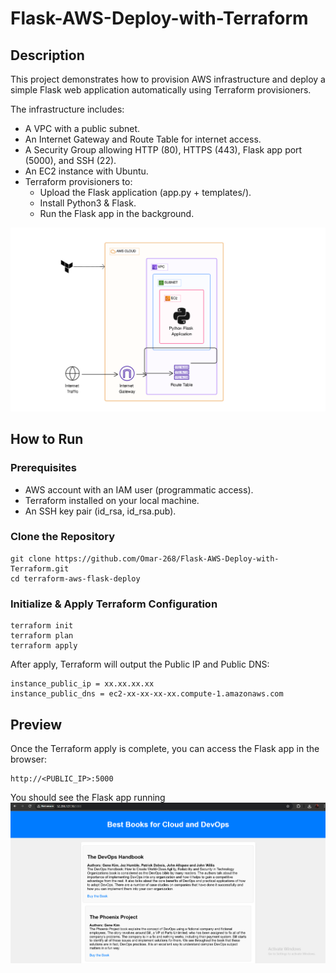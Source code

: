 # Flask-AWS-Deploy-with-Terraform

##  Description

This project demonstrates how to provision AWS infrastructure and deploy a simple Flask web application automatically using Terraform provisioners.

The infrastructure includes:

- A VPC with a public subnet.
- An Internet Gateway and Route Table for internet access.
- A Security Group allowing HTTP (80), HTTPS (443), Flask app port (5000), and SSH (22).
- An EC2 instance with Ubuntu.
- Terraform provisioners to:
  - Upload the Flask application (app.py + templates/).
  - Install Python3 & Flask.
  - Run the Flask app in the background.
 
![Project Architecture](Images/architecture.png)

##  How to Run

### Prerequisites
- AWS account with an IAM user (programmatic access).
- Terraform installed on your local machine.
- An SSH key pair (id_rsa, id_rsa.pub).

### Clone the Repository
```
git clone https://github.com/Omar-268/Flask-AWS-Deploy-with-Terraform.git
cd terraform-aws-flask-deploy
```
### Initialize & Apply Terraform Configuration
```
terraform init
terraform plan
terraform apply
```
After apply, Terraform will output the Public IP and Public DNS:
```
instance_public_ip = xx.xx.xx.xx
instance_public_dns = ec2-xx-xx-xx-xx.compute-1.amazonaws.com
```
## Preview
Once the Terraform apply is complete, you can access the Flask app in the browser:
```
http://<PUBLIC_IP>:5000
```
You should see the Flask app running
![Web-App](Images/Screenshot_1.png)

